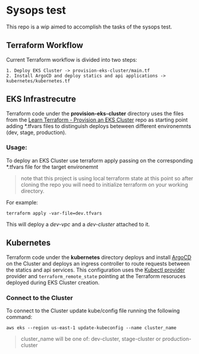 # Sysops test
This repo is a wip aimed to accomplish the tasks of the sysops test.

## Terraform Workflow
Current Terraform workflow is divided into two steps:

    1. Deploy EKS Cluster -> provision-eks-cluster/main.tf
    2. Install ArgoCD and deploy statics and api applications -> kubernetes/kubernetes.tf

## EKS Infrastrecutre
Terraform code under the **provision-eks-cluster** directory uses the files from the [Learn Terraform - Provision an EKS Cluster](https://github.com/hashicorp/learn-terraform-provision-eks-cluster) repo as starting point adding *.tfvars files to distinguish deploys beteween different environemnts (dev, stage, production).

### Usage:
To deploy an EKS Cluster use terraform apply passing on the corresponding *.tfvars file for the target environemnt
> note that this project is using local terraform state at this point so after cloning the repo you will need to initialize terraform on your working directory.

For example: 

`terraform apply -var-file=dev.tfvars`

This will deploy a *dev-vpc* and a *dev-cluster* attached to it.

## Kubernetes
Terraform code under the **kubernetes** directory deploys and install [ArgoCD](https://argoproj.github.io/cd/) on the Cluster and deploys an ingress controller to route requests between the statics and api services.
This configuration uses the [Kubectl provider](https://registry.terraform.io/providers/gavinbunney/kubectl/latest) provider and `terraform_remote_state` pointing at the Terraform resoruces deployed during EKS Cluster creation.

### Connect to the Cluster
To connect to the Cluster update kube/config file running the following command:

`aws eks --region us-east-1 update-kubeconfig --name cluster_name`
>cluster_name will be one of: dev-cluster, stage-cluster or production-cluster

